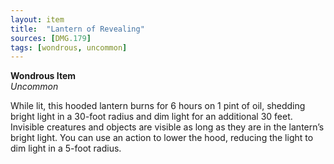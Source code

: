 ```yaml
---
layout: item
title:  "Lantern of Revealing"
sources: [DMG.179]
tags: [wondrous, uncommon]
---
```


**Wondrous Item**  
*Uncommon*

While lit, this hooded lantern burns for 6 hours on 1 pint of oil, shedding bright light in a 30-foot radius and dim light for an additional 30 feet. Invisible creatures and objects are visible as long as they are in the lantern’s bright light. You can use an action to lower the hood, reducing the light to dim light in a 5-foot radius.